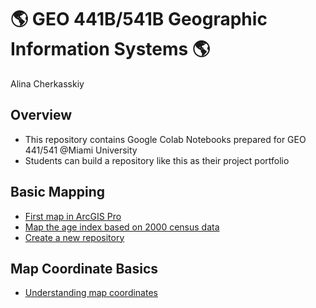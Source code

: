 # :earth_americas: GEO 441B/541B Geographic Information Systems :earth_americas:

Alina Cherkasskiy

## Overview
- This repository contains Google Colab Notebooks prepared for GEO 441/541 @Miami University
- Students can build a repository like this as their project portfolio

## Basic Mapping

- [First map in ArcGIS Pro](https://github.com/allycat59/gis-project-portfolio-geo441-541b/tree/main/basic-mapping)
- [Map the age index based on 2000 census data](https://github.com/allycat59/gis-project-portfolio-geo441-541b/tree/main/map-coordinate-basics)
- [Create a new repository](https://github.com/allycat59/gis-project-portfolio-geo441-541b/blob/main/basic-mapping/week1-arcgis-mapping.ipynb)
## Map Coordinate Basics

- [Understanding map coordinates](https://github.com/jiashenyue/geo441-541/blob/main/map-coordinates-basics/understanding-coordinates.ipynb)
